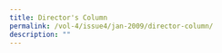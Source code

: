 ```yaml
---
title: Director's Column
permalink: /vol-4/issue4/jan-2009/director-column/
description: ""
---
```


